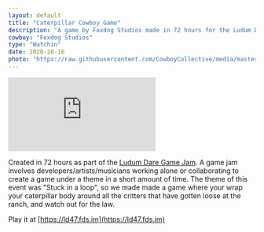 ```yaml
---
layout: default
title: "Caterpillar Cowboy Game"
description: "A game by Foxdog Studios made in 72 hours for the Ludum Dare 47 game jam"
cowboy: "Foxdog Studios"
type: "Watchin"
date: 2020-10-16
photo: "https://raw.githubusercontent.com/CowboyCollective/media/master/caterpillar.png"
---
```

<iframe src="https://ld47.fds.im" id="youtube" frameborder="0" webkitallowfullscreen="true" mozallowfullscreen="true" allowfullscreen></iframe>

Created in 72 hours as part of the [Ludum Dare Game Jam](https://ldjam.com/). A game jam involves developers/artists/musicians working alone or collaborating to create a game under a theme in a short amount of time. The theme of this event was "Stuck in a loop", so we made made a game where your wrap your caterpillar body around all the critters that have gotten loose at the ranch, and watch out for the law.

Play it at [https://ld47.fds.im](https://ld47.fds.im)
